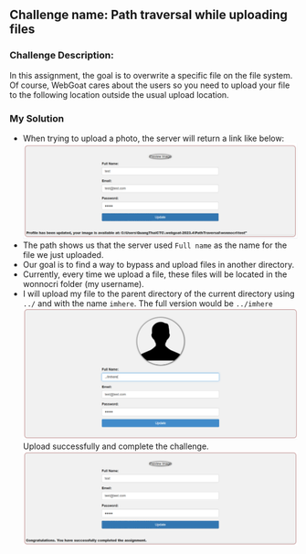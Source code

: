 ## Challenge name: Path traversal while uploading files

### Challenge Description:
In this assignment, the goal is to overwrite a specific file on the file system. Of course, WebGoat cares about the users so you need to upload your file to the following location outside the usual upload location.

### My Solution
- When trying to upload a photo, the server will return a link like below:
![img](chall-attached/img-1.png)
- The path shows us that the server used `Full name` as the name for the file we just uploaded.
- Our goal is to find a way to bypass and upload files in another directory.
- Currently, every time we upload a file, these files will be located in the wonnocri folder (my username).
- I will upload my file to the parent directory of the current directory using `../` and with the name `imhere`. The full version would be `../imhere`
![img](chall-attached/img-2.png)
Upload successfully and complete the challenge.
![img](chall-attached/img-3.png)
